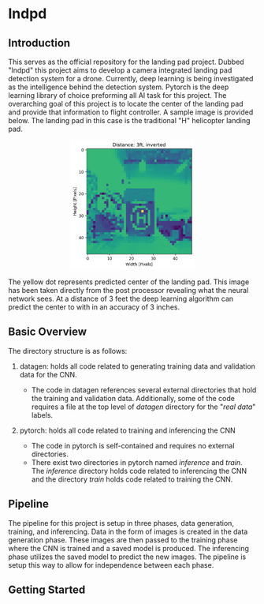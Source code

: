 # lndpd
## Introduction
This serves as the official repository for the landing pad project. Dubbed "lndpd" this project aims to develop a camera integrated landing pad detection system for a drone. Currently, deep learning is being investigated as the intelligence behind the detection system. Pytorch is the deep learning library of choice preforming all AI task for this project. The overarching goal of this project is to locate the center of the landing pad and provide that information to flight controller. A sample image is provided below. The landing pad in this case is the traditional "H" helicopter landing pad.
<p align="center">
  <img src="https://github.com/lscharck/lndpd/blob/main/sample.png" width=50% height=50% />
</p>

The yellow dot represents predicted center of the landing pad. This image has been taken directly from the post processor revealing what the neural network sees. At a distance of 3 feet the deep learning algorithm can predict the center to with in an accuracy of 3 inches.

## Basic Overview 
The directory structure is as follows:

1. datagen: holds all code related to generating training data and validation data for the CNN.
   - The code in datagen references several external directories that hold the training and validation data. Additionally, some of the code requires a file at the top level of *datagen* directory for the "*real data*" labels.

2. pytorch: holds all code related to training and inferencing the CNN
   - The code in pytorch is self-contained and requires no external directories.
   - There exist two directories in pytorch named *inference* and *train*. The *inference* directory holds code related to inferencing the CNN and the directory *train* holds code related to training the CNN.
  
 ## Pipeline
 The pipeline for this project is setup in three phases, data generation, training, and inferencing. Data in the form of images is created in the data generation phase. These images are then passed to the training phase where the CNN is trained and a saved model is produced. The inferencing phase utilizes the saved model to predict the new images. The pipeline is setup this way to allow for independence between each phase.
 
 ## Getting Started
